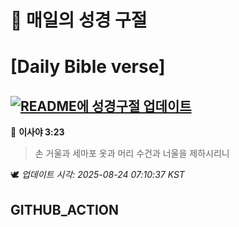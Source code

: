 # 🙏 매일의 성경 구절
# [Daily Bible verse]
## [![README에 성경구절 업데이트](https://github.com/DONGSUKA/first_test/actions/workflows/update-readme-bible.yml/badge.svg)](https://github.com/DONGSUKA/first_test/actions/workflows/update-readme-bible.yml)
<!-- START_BIBLE_VERSE -->
📖 **이사야 3:23**
> 손 거울과 세마포 옷과 머리 수건과 너울을 제하시리니

🕊️ _업데이트 시각: 2025-08-24 07:10:37 KST_
  <!-- END_BIBLE_VERSE -->
## GITHUB_ACTION
